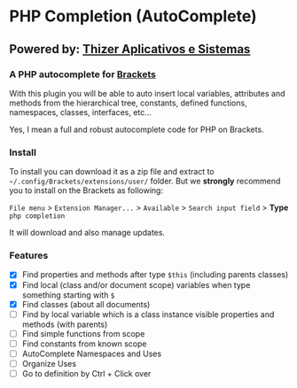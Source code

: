 # PHP Completion (AutoComplete)

## Powered by: [Thizer Aplicativos e Sistemas](https://www.thizer.com/)

### A PHP autocomplete for [Brackets](https://brackets.io) 

With this plugin you will be able to auto insert local variables, attributes and methods from the hierarchical tree,
constants, defined functions, namespaces, classes, interfaces, etc...

Yes, I mean a full and robust autocomplete code for PHP on Brackets.

### Install

To install you can download it as a zip file and extract to `~/.config/Brackets/extensions/user/` folder.
But we **strongly** recommend you to install on the Brackets as following:

`File menu` > `Extension Manager...` > `Available` > `Search input field` > **Type** `php completion`

It will download and also manage updates.

### Features

- [x] Find properties and methods after type `$this` (including parents classes)
- [x] Find local (class and/or document scope) variables when type something starting with `$`
- [x] Find classes (about all documents)
- [ ] Find by local variable which is a class instance visible properties and methods (with parents)
- [ ] Find simple functions from scope
- [ ] Find constants from known scope
- [ ] AutoComplete Namespaces and Uses
- [ ] Organize Uses
- [ ] Go to definition by Ctrl + Click over
